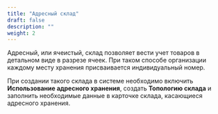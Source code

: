 ```yaml
---
title: "Адресный склад"
draft: false
description: ""
weight: 2
---
```


Адресный, или ячеистый, склад позволяет вести учет товаров в детальном виде в разрезе ячеек. При таком способе организации каждому месту хранения присваивается индивидуальный номер.

При создании такого склада в системе необходимо включить **Использование адресного хранения**, создать **Топологию склада** и заполнить необходимые данные в карточке склада, касающиеся адресного хранения.
